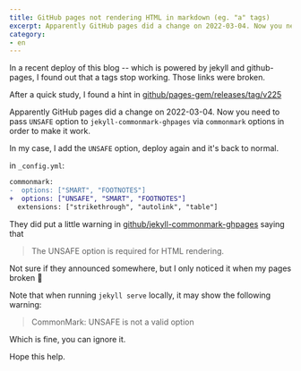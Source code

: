```yaml
---
title: GitHub pages not rendering HTML in markdown (eg. "a" tags)
excerpt: Apparently GitHub pages did a change on 2022-03-04. Now you need to pass UNSAFE option to jekyll-commonmark-ghpages via commonmark options in order to make it work.
category:
- en
---
```


In a recent deploy of this blog -- which is powered by jekyll and github-pages, I found out that
a tags stop working. Those links were broken.

After a quick study, I found a hint in [github/pages-gem/releases/tag/v225](https://github.com/github/pages-gem/releases/tag/v225)

Apparently GitHub pages did a change on 2022-03-04. Now you need to pass `UNSAFE` option to 
`jekyll-commonmark-ghpages` via `commonmark` options in order to make it work.

In my case, I add the `UNSAFE` option, deploy again and it's back to normal.

in `_config.yml`:

```diff
commonmark:
-  options: ["SMART", "FOOTNOTES"]
+  options: ["UNSAFE", "SMART", "FOOTNOTES"]
  extensions: ["strikethrough", "autolink", "table"]
```

They did put a little warning in [github/jekyll-commonmark-ghpages](https://github.com/github/jekyll-commonmark-ghpages/blob/master/README.md) saying that

> The UNSAFE option is required for HTML rendering.

Not sure if they announced somewhere, but I only noticed it when my pages broken 🥲

Note that when running `jekyll serve` locally, it may show the following warning:

> CommonMark: UNSAFE is not a valid option

Which is fine, you can ignore it.

Hope this help.
